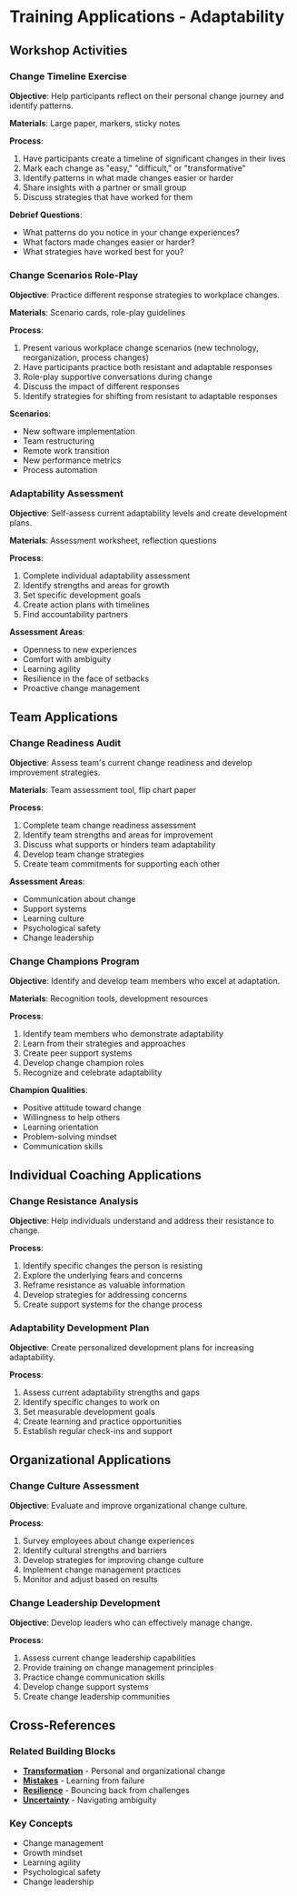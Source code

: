 # Training Applications - Adaptability

## Workshop Activities

### **Change Timeline Exercise**
**Objective**: Help participants reflect on their personal change journey and identify patterns.

**Materials**: Large paper, markers, sticky notes

**Process**:
1. Have participants create a timeline of significant changes in their lives
2. Mark each change as "easy," "difficult," or "transformative"
3. Identify patterns in what made changes easier or harder
4. Share insights with a partner or small group
5. Discuss strategies that have worked for them

**Debrief Questions**:
- What patterns do you notice in your change experiences?
- What factors made changes easier or harder?
- What strategies have worked best for you?

### **Change Scenarios Role-Play**
**Objective**: Practice different response strategies to workplace changes.

**Materials**: Scenario cards, role-play guidelines

**Process**:
1. Present various workplace change scenarios (new technology, reorganization, process changes)
2. Have participants practice both resistant and adaptable responses
3. Role-play supportive conversations during change
4. Discuss the impact of different responses
5. Identify strategies for shifting from resistant to adaptable responses

**Scenarios**:
- New software implementation
- Team restructuring
- Remote work transition
- New performance metrics
- Process automation

### **Adaptability Assessment**
**Objective**: Self-assess current adaptability levels and create development plans.

**Materials**: Assessment worksheet, reflection questions

**Process**:
1. Complete individual adaptability assessment
2. Identify strengths and areas for growth
3. Set specific development goals
4. Create action plans with timelines
5. Find accountability partners

**Assessment Areas**:
- Openness to new experiences
- Comfort with ambiguity
- Learning agility
- Resilience in the face of setbacks
- Proactive change management

## Team Applications

### **Change Readiness Audit**
**Objective**: Assess team's current change readiness and develop improvement strategies.

**Materials**: Team assessment tool, flip chart paper

**Process**:
1. Complete team change readiness assessment
2. Identify team strengths and areas for improvement
3. Discuss what supports or hinders team adaptability
4. Develop team change strategies
5. Create team commitments for supporting each other

**Assessment Areas**:
- Communication about change
- Support systems
- Learning culture
- Psychological safety
- Change leadership

### **Change Champions Program**
**Objective**: Identify and develop team members who excel at adaptation.

**Materials**: Recognition tools, development resources

**Process**:
1. Identify team members who demonstrate adaptability
2. Learn from their strategies and approaches
3. Create peer support systems
4. Develop change champion roles
5. Recognize and celebrate adaptability

**Champion Qualities**:
- Positive attitude toward change
- Willingness to help others
- Learning orientation
- Problem-solving mindset
- Communication skills

## Individual Coaching Applications

### **Change Resistance Analysis**
**Objective**: Help individuals understand and address their resistance to change.

**Process**:
1. Identify specific changes the person is resisting
2. Explore the underlying fears and concerns
3. Reframe resistance as valuable information
4. Develop strategies for addressing concerns
5. Create support systems for the change process

### **Adaptability Development Plan**
**Objective**: Create personalized development plans for increasing adaptability.

**Process**:
1. Assess current adaptability strengths and gaps
2. Identify specific changes to work on
3. Set measurable development goals
4. Create learning and practice opportunities
5. Establish regular check-ins and support

## Organizational Applications

### **Change Culture Assessment**
**Objective**: Evaluate and improve organizational change culture.

**Process**:
1. Survey employees about change experiences
2. Identify cultural strengths and barriers
3. Develop strategies for improving change culture
4. Implement change management practices
5. Monitor and adjust based on results

### **Change Leadership Development**
**Objective**: Develop leaders who can effectively manage change.

**Process**:
1. Assess current change leadership capabilities
2. Provide training on change management principles
3. Practice change communication skills
4. Develop change support systems
5. Create change leadership communities

## Cross-References

### Related Building Blocks
- **[Transformation](../transformation/README.md)** - Personal and organizational change
- **[Mistakes](../mistakes/README.md)** - Learning from failure
- **[Resilience](../resilience/README.md)** - Bouncing back from challenges
- **[Uncertainty](../uncertainty/README.md)** - Navigating ambiguity

### Key Concepts
- Change management
- Growth mindset
- Learning agility
- Psychological safety
- Change leadership
